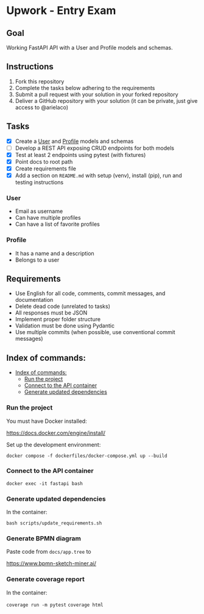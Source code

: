 # Upwork - Entry Exam

## Goal
Working FastAPI API with a User and Profile models and schemas.

## Instructions
1. Fork this repository
2. Complete the tasks below adhering to the requirements
3. Submit a pull request with your solution in your forked repository
4. Deliver a GitHub repository with your solution (it can be private, just give access to @arielaco)

## Tasks
- [x] Create a [User](###User) and [Profile](###Profile) models and schemas 
- [ ] Develop a REST API exposing CRUD endpoints for both models
- [x] Test at least 2 endpoints using pytest (with fixtures)
- [x] Point docs to root path
- [x] Create requirements file
- [x] Add a section on `README.md` with setup (venv), install (pip), run and testing instructions

### User
- Email as username
- Can have multiple profiles
- Can have a list of favorite profiles

### Profile
- It has a name and a description
- Belongs to a user

## Requirements
- Use English for all code, comments, commit messages, and documentation
- Delete dead code (unrelated to tasks)
- All responses must be JSON
- Implement proper folder structure
- Validation must be done using Pydantic
- Use multiple commits (when possible, use conventional commit messages)

## Index of commands:

- [Index of commands:](#index-of-commands)
  - [Run the project](#run-the-project)
  - [Connect to the API container](#connect-to-the-api-container)
  - [Generate updated dependencies](#generate-updated-dependencies)

### Run the project

You must have Docker installed:

https://docs.docker.com/engine/install/

Set up the development environment:

`docker compose -f dockerfiles/docker-compose.yml up --build`


### Connect to the API container

`docker exec -it fastapi bash`


### Generate updated dependencies

In the container:

`bash scripts/update_requirements.sh`


### Generate BPMN diagram

Paste code from `docs/app.tree` to

https://www.bpmn-sketch-miner.ai/


### Generate coverage report

In the container:

`coverage run -m pytest`
`coverage html`